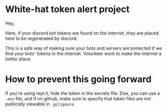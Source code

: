 # White-hat token alert project

Hey, 

Here, if your discord bot tokens are found on the internet, they are placed here to be regenerated by discord.

This is a safe way of making sure your bots and servers are protected if we find your bots' tokens in the internet.
Volunteer work to make the internet a better place.

# How to prevent this going forward
If you're using repl.it, hide the token in the secrets file.
Else, you can use a `.env` file, and if on github, make sure to specify that token files are not publically viewable in `.gitignore`.
